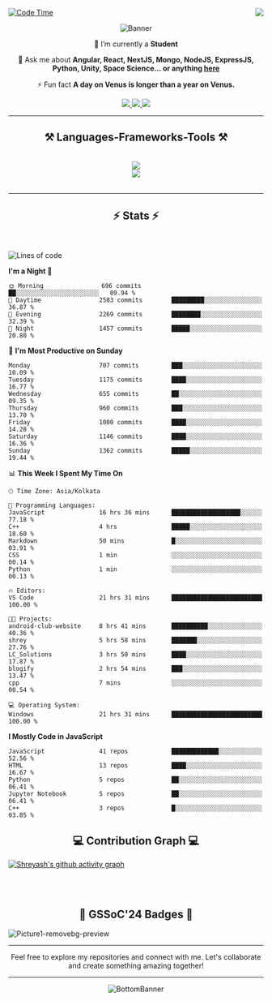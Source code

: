<div>
 
<img align="right" src="https://visitor-badge.laobi.icu/badge?page_id=shreyash3087.shreyash3087" />

 [![Code Time](https://wakatime.com/badge/user/cd5f70df-e644-46f4-a03b-e1ce78615131.svg)](https://wakatime.com/@cd5f70df-e644-46f4-a03b-e1ce78615131)
 
</div>


<div align="center">
 
![Banner](https://github.com/user-attachments/assets/fe33d289-b057-4d85-ad76-3103802aa9e1)

</div>


<div align="center">
 
 🔭 I’m currently a **Student** 

💬 Ask me about **Angular, React, NextJS, Mongo, NodeJS, ExpressJS, Python, Unity, Space Science... or anything [here](https://github.com/shreyash3087/shreyash3087/issues)**

⚡ Fun fact **A day on Venus is longer than a year on Venus.**

</div>
 
<div align="center"> 
  <a href="mailto:shreyash3087@gmail.com">
    <img src="https://img.shields.io/badge/Gmail-333333?style=for-the-badge&logo=gmail&logoColor=red" />
  </a>
  <a href="https://www.linkedin.com/in/shreyash-srivastava-1a1161280" target="_blank">
    <img src="https://img.shields.io/badge/LinkedIn-0077B5?style=for-the-badge&logo=linkedin&logoColor=white" target="_blank" />
  </a>
  <a href="https://github.com/shreyash3087" target="_blank">
     <img src="https://img.shields.io/badge/Github-FF5722?style=for-the-badge&logo=github&logoColor=white" target="_blank" />
  </a>
</div>
<hr/>
 
<h2 align="center">⚒️ Languages-Frameworks-Tools ⚒️</h2>
<br/>
<div align="center">
    <img src="https://skillicons.dev/icons?i=react,bootstrap,html,css,vscode,github,figma,cpp,vercel,netlify" /><br>
    <img src="https://skillicons.dev/icons?i=tailwind,git,nodejs,python,javascript,typescript,express,firebase,mongodb,nextjs,unity,azure,blender" /><br>
</div>

<br/>
<hr/>

<h2 align="center">⚡ Stats ⚡</h2>

<br>
<div>
 
 
<!--START_SECTION:waka-->
![Lines of code](https://img.shields.io/badge/From%20Hello%20World%20I%27ve%20Written-5.1%20million%20lines%20of%20code-blue)

**I'm a Night 🦉** 

```text
🌞 Morning                696 commits         ██░░░░░░░░░░░░░░░░░░░░░░░   09.94 % 
🌆 Daytime                2583 commits        █████████░░░░░░░░░░░░░░░░   36.87 % 
🌃 Evening                2269 commits        ████████░░░░░░░░░░░░░░░░░   32.39 % 
🌙 Night                  1457 commits        █████░░░░░░░░░░░░░░░░░░░░   20.80 % 
```
📅 **I'm Most Productive on Sunday** 

```text
Monday                   707 commits         ███░░░░░░░░░░░░░░░░░░░░░░   10.09 % 
Tuesday                  1175 commits        ████░░░░░░░░░░░░░░░░░░░░░   16.77 % 
Wednesday                655 commits         ██░░░░░░░░░░░░░░░░░░░░░░░   09.35 % 
Thursday                 960 commits         ███░░░░░░░░░░░░░░░░░░░░░░   13.70 % 
Friday                   1000 commits        ████░░░░░░░░░░░░░░░░░░░░░   14.28 % 
Saturday                 1146 commits        ████░░░░░░░░░░░░░░░░░░░░░   16.36 % 
Sunday                   1362 commits        █████░░░░░░░░░░░░░░░░░░░░   19.44 % 
```


📊 **This Week I Spent My Time On** 

```text
🕑︎ Time Zone: Asia/Kolkata

💬 Programming Languages: 
JavaScript               16 hrs 36 mins      ███████████████████░░░░░░   77.18 % 
C++                      4 hrs               █████░░░░░░░░░░░░░░░░░░░░   18.60 % 
Markdown                 50 mins             █░░░░░░░░░░░░░░░░░░░░░░░░   03.91 % 
CSS                      1 min               ░░░░░░░░░░░░░░░░░░░░░░░░░   00.14 % 
Python                   1 min               ░░░░░░░░░░░░░░░░░░░░░░░░░   00.13 % 

🔥 Editors: 
VS Code                  21 hrs 31 mins      █████████████████████████   100.00 % 

🐱‍💻 Projects: 
android-club-website     8 hrs 41 mins       ██████████░░░░░░░░░░░░░░░   40.36 % 
shrey                    5 hrs 58 mins       ███████░░░░░░░░░░░░░░░░░░   27.76 % 
LC_Solutions             3 hrs 50 mins       ████░░░░░░░░░░░░░░░░░░░░░   17.87 % 
blogify                  2 hrs 54 mins       ███░░░░░░░░░░░░░░░░░░░░░░   13.47 % 
cpp                      7 mins              ░░░░░░░░░░░░░░░░░░░░░░░░░   00.54 % 

💻 Operating System: 
Windows                  21 hrs 31 mins      █████████████████████████   100.00 % 
```

**I Mostly Code in JavaScript** 

```text
JavaScript               41 repos            █████████████░░░░░░░░░░░░   52.56 % 
HTML                     13 repos            ████░░░░░░░░░░░░░░░░░░░░░   16.67 % 
Python                   5 repos             ██░░░░░░░░░░░░░░░░░░░░░░░   06.41 % 
Jupyter Notebook         5 repos             ██░░░░░░░░░░░░░░░░░░░░░░░   06.41 % 
C++                      3 repos             █░░░░░░░░░░░░░░░░░░░░░░░░   03.85 % 
```




<!--END_SECTION:waka-->

</div>

<div>
  <div align="center" ><h2 align="center">💻 Contribution Graph 💻</h2></div>
 
  [![Shreyash's github activity graph](https://github-readme-activity-graph.vercel.app/graph?username=shreyash3087&hide_border=true&theme=github)](https://github.com/ashutosh00710/github-readme-activity-graph)
 
</div>

<br/><br/>

<h2 align="center">🔰 GSSoC'24 Badges 🔰</h2>

![Picture1-removebg-preview](https://github.com/user-attachments/assets/4ece96a5-043a-44df-b51b-40738d3603ff)

<div align="center"> 
  <hr/>
  Feel free to explore my repositories and connect with me. Let's collaborate and create something amazing together!
  <hr/>
</div>

<div align="center">
 
![BottomBanner](https://github.com/user-attachments/assets/7afe064f-9b9f-401d-bec1-35c8625bb3dc)

</div>


